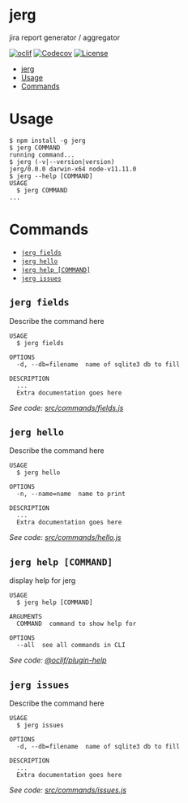 # jerg

jira report generator / aggregator

[![oclif](https://img.shields.io/badge/cli-oclif-brightgreen.svg)](https://oclif.io)
[![Codecov](https://codecov.io/gh/the-reverend/jerg/branch/master/graph/badge.svg)](https://codecov.io/gh/the-reverend/jerg)
[![License](https://img.shields.io/github/license/the-reverend/jerg.svg)](https://github.com/the-reverend/jerg/blob/master/package.json)
<!--[![Version](https://img.shields.io/npm/v/jerg.svg)](https://npmjs.org/package/jerg)-->
<!--[![Downloads/week](https://img.shields.io/npm/dw/jerg.svg)](https://npmjs.org/package/jerg)-->

<!-- toc -->
* [jerg](#jerg)
* [Usage](#usage)
* [Commands](#commands)
<!-- tocstop -->
# Usage
<!-- usage -->
```sh-session
$ npm install -g jerg
$ jerg COMMAND
running command...
$ jerg (-v|--version|version)
jerg/0.0.0 darwin-x64 node-v11.11.0
$ jerg --help [COMMAND]
USAGE
  $ jerg COMMAND
...
```
<!-- usagestop -->
# Commands
<!-- commands -->
* [`jerg fields`](#jerg-fields)
* [`jerg hello`](#jerg-hello)
* [`jerg help [COMMAND]`](#jerg-help-command)
* [`jerg issues`](#jerg-issues)

## `jerg fields`

Describe the command here

```
USAGE
  $ jerg fields

OPTIONS
  -d, --db=filename  name of sqlite3 db to fill

DESCRIPTION
  ...
  Extra documentation goes here
```

_See code: [src/commands/fields.js](https://github.com/the-reverend/jerg/blob/v0.0.0/src/commands/fields.js)_

## `jerg hello`

Describe the command here

```
USAGE
  $ jerg hello

OPTIONS
  -n, --name=name  name to print

DESCRIPTION
  ...
  Extra documentation goes here
```

_See code: [src/commands/hello.js](https://github.com/the-reverend/jerg/blob/v0.0.0/src/commands/hello.js)_

## `jerg help [COMMAND]`

display help for jerg

```
USAGE
  $ jerg help [COMMAND]

ARGUMENTS
  COMMAND  command to show help for

OPTIONS
  --all  see all commands in CLI
```

_See code: [@oclif/plugin-help](https://github.com/oclif/plugin-help/blob/v2.1.6/src/commands/help.ts)_

## `jerg issues`

Describe the command here

```
USAGE
  $ jerg issues

OPTIONS
  -d, --db=filename  name of sqlite3 db to fill

DESCRIPTION
  ...
  Extra documentation goes here
```

_See code: [src/commands/issues.js](https://github.com/the-reverend/jerg/blob/v0.0.0/src/commands/issues.js)_
<!-- commandsstop -->
